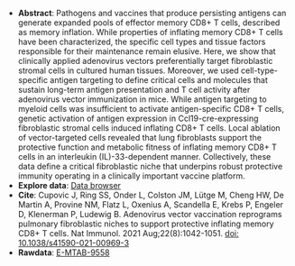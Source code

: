 * **Abstract**:
 Pathogens and vaccines that produce persisting antigens can generate expanded pools of effector memory CD8+ T cells, described as memory inflation. While properties of inflating memory CD8+ T cells have been characterized, the specific cell types and tissue factors responsible for their maintenance remain elusive. Here, we show that clinically applied adenovirus vectors preferentially target fibroblastic stromal cells in cultured human tissues. Moreover, we used cell-type-specific antigen targeting to define critical cells and molecules that sustain long-term antigen presentation and T cell activity after adenovirus vector immunization in mice. While antigen targeting to myeloid cells was insufficient to activate antigen-specific CD8+ T cells, genetic activation of antigen expression in Ccl19-cre-expressing fibroblastic stromal cells induced inflating CD8+ T cells. Local ablation of vector-targeted cells revealed that lung fibroblasts support the protective function and metabolic fitness of inflating memory CD8+ T cells in an interleukin (IL)-33-dependent manner. Collectively, these data define a critical fibroblastic niche that underpins robust protective immunity operating in a clinically important vaccine platform.
* **Explore data**: [Data browser](http://213.167.225.152:3838/LN_GCreaction_DataBrowser/) 
* **Cite**: Cupovic J, Ring SS, Onder L, Colston JM, Lütge M, Cheng HW, De Martin A, Provine NM, Flatz L, Oxenius A, Scandella E, Krebs P, Engeler D, Klenerman P, Ludewig B. Adenovirus vector vaccination reprograms pulmonary fibroblastic niches to support protective inflating memory CD8+ T cells. Nat Immunol. 2021 Aug;22(8):1042-1051. [doi: 10.1038/s41590-021-00969-3](https://doi.org/10.1038/s41590-021-00969-3)
* **Rawdata**: [E-MTAB-9558](https://www.ebi.ac.uk/arrayexpress/experiments/E-MTAB-9558/)